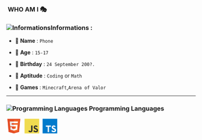 ### &nbsp;**WHO AM I 🎭**

### <img src="https://cdn3.emoji.gg/emojis/6472-mc.gif" title="Informations" alt="Informations" width="35" height="35"/>Informations :

- 🍎 **Name** : `Phone`

- 🍊 **Age** : `15-17`

- 🍋 **Birthday** : `24 September 200?.`

- 🍐 **Aptitude** : `Coding` or `Math`

- 🍇 **Games** : `Minecraft`,`Arena of Valor`

---

### <img src="https://cdn.discordapp.com/emojis/886614002199838721.gif?size=28&quality=lossless" title="Programming Languages" alt="Programming Languages" width="28" height="15"/> **Programming Languages**

<p>
<img src="https://github.com/devicons/devicon/blob/master/icons/html5/html5-original.svg" title="HTML5" alt="HTML5" width="40" height="40"/>&nbsp;
<img src="https://github.com/devicons/devicon/blob/master/icons/javascript/javascript-original.svg" title="JavaScript" alt="JavaScript" width="40" height="40"/>&nbsp;
<img src="https://github.com/devicons/devicon/blob/master/icons/typescript/typescript-original.svg" title="TypeScript" alt="TypeScript" width="40" height="40"/>&nbsp;
</p>
